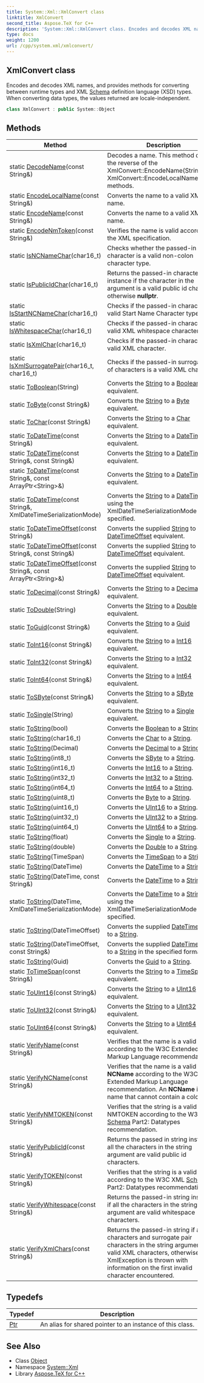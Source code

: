 ```yaml
---
title: System::Xml::XmlConvert class
linktitle: XmlConvert
second_title: Aspose.TeX for C++
description: 'System::Xml::XmlConvert class. Encodes and decodes XML names, and provides methods for converting between runtime types and XML Schema definition language (XSD) types. When converting data types, the values returned are locale-independent in C++.'
type: docs
weight: 1200
url: /cpp/system.xml/xmlconvert/
---
```

## XmlConvert class


Encodes and decodes XML names, and provides methods for converting between runtime types and XML [Schema](../../system.xml.schema/) definition language (XSD) types. When converting data types, the values returned are locale-independent.

```cpp
class XmlConvert : public System::Object
```

## Methods

| Method | Description |
| --- | --- |
| static [DecodeName](./decodename/)(const String\&) | Decodes a name. This method does the reverse of the XmlConvert::EncodeName(String) and XmlConvert::EncodeLocalName(String) methods. |
| static [EncodeLocalName](./encodelocalname/)(const String\&) | Converts the name to a valid XML local name. |
| static [EncodeName](./encodename/)(const String\&) | Converts the name to a valid XML name. |
| static [EncodeNmToken](./encodenmtoken/)(const String\&) | Verifies the name is valid according to the XML specification. |
| static [IsNCNameChar](./isncnamechar/)(char16_t) | Checks whether the passed-in character is a valid non-colon character type. |
| static [IsPublicIdChar](./ispublicidchar/)(char16_t) | Returns the passed-in character instance if the character in the argument is a valid public id character, otherwise **nullptr**. |
| static [IsStartNCNameChar](./isstartncnamechar/)(char16_t) | Checks if the passed-in character is a valid Start Name Character type. |
| static [IsWhitespaceChar](./iswhitespacechar/)(char16_t) | Checks if the passed-in character is a valid XML whitespace character. |
| static [IsXmlChar](./isxmlchar/)(char16_t) | Checks if the passed-in character is a valid XML character. |
| static [IsXmlSurrogatePair](./isxmlsurrogatepair/)(char16_t, char16_t) | Checks if the passed-in surrogate pair of characters is a valid XML character. |
| static [ToBoolean](./toboolean/)(String) | Converts the [String](../../system/string/) to a [Boolean](../../system/boolean/) equivalent. |
| static [ToByte](./tobyte/)(const String\&) | Converts the [String](../../system/string/) to a [Byte](../../system/byte/) equivalent. |
| static [ToChar](./tochar/)(const String\&) | Converts the [String](../../system/string/) to a [Char](../../system/char/) equivalent. |
| static [ToDateTime](./todatetime/)(const String\&) | Converts the [String](../../system/string/) to a [DateTime](../../system/datetime/) equivalent. |
| static [ToDateTime](./todatetime/)(const String\&, const String\&) | Converts the [String](../../system/string/) to a [DateTime](../../system/datetime/) equivalent. |
| static [ToDateTime](./todatetime/)(const String\&, const ArrayPtr\<String\>\&) | Converts the [String](../../system/string/) to a [DateTime](../../system/datetime/) equivalent. |
| static [ToDateTime](./todatetime/)(const String\&, XmlDateTimeSerializationMode) | Converts the [String](../../system/string/) to a [DateTime](../../system/datetime/) using the XmlDateTimeSerializationMode specified. |
| static [ToDateTimeOffset](./todatetimeoffset/)(const String\&) | Converts the supplied [String](../../system/string/) to a [DateTimeOffset](../../system/datetimeoffset/) equivalent. |
| static [ToDateTimeOffset](./todatetimeoffset/)(const String\&, const String\&) | Converts the supplied [String](../../system/string/) to a [DateTimeOffset](../../system/datetimeoffset/) equivalent. |
| static [ToDateTimeOffset](./todatetimeoffset/)(const String\&, const ArrayPtr\<String\>\&) | Converts the supplied [String](../../system/string/) to a [DateTimeOffset](../../system/datetimeoffset/) equivalent. |
| static [ToDecimal](./todecimal/)(const String\&) | Converts the [String](../../system/string/) to a [Decimal](../../system/decimal/) equivalent. |
| static [ToDouble](./todouble/)(String) | Converts the [String](../../system/string/) to a [Double](../../system/double/) equivalent. |
| static [ToGuid](./toguid/)(const String\&) | Converts the [String](../../system/string/) to a [Guid](../../system/guid/) equivalent. |
| static [ToInt16](./toint16/)(const String\&) | Converts the [String](../../system/string/) to a [Int16](../../system/int16/) equivalent. |
| static [ToInt32](./toint32/)(const String\&) | Converts the [String](../../system/string/) to a [Int32](../../system/int32/) equivalent. |
| static [ToInt64](./toint64/)(const String\&) | Converts the [String](../../system/string/) to a [Int64](../../system/int64/) equivalent. |
| static [ToSByte](./tosbyte/)(const String\&) | Converts the [String](../../system/string/) to a [SByte](../../system/sbyte/) equivalent. |
| static [ToSingle](./tosingle/)(String) | Converts the [String](../../system/string/) to a [Single](../../system/single/) equivalent. |
| static [ToString](./tostring/)(bool) | Converts the [Boolean](../../system/boolean/) to a [String](../../system/string/). |
| static [ToString](./tostring/)(char16_t) | Converts the [Char](../../system/char/) to a [String](../../system/string/). |
| static [ToString](./tostring/)(Decimal) | Converts the [Decimal](../../system/decimal/) to a [String](../../system/string/). |
| static [ToString](./tostring/)(int8_t) | Converts the [SByte](../../system/sbyte/) to a [String](../../system/string/). |
| static [ToString](./tostring/)(int16_t) | Converts the [Int16](../../system/int16/) to a [String](../../system/string/). |
| static [ToString](./tostring/)(int32_t) | Converts the [Int32](../../system/int32/) to a [String](../../system/string/). |
| static [ToString](./tostring/)(int64_t) | Converts the [Int64](../../system/int64/) to a [String](../../system/string/). |
| static [ToString](./tostring/)(uint8_t) | Converts the [Byte](../../system/byte/) to a [String](../../system/string/). |
| static [ToString](./tostring/)(uint16_t) | Converts the [UInt16](../../system/uint16/) to a [String](../../system/string/). |
| static [ToString](./tostring/)(uint32_t) | Converts the [UInt32](../../system/uint32/) to a [String](../../system/string/). |
| static [ToString](./tostring/)(uint64_t) | Converts the [UInt64](../../system/uint64/) to a [String](../../system/string/). |
| static [ToString](./tostring/)(float) | Converts the [Single](../../system/single/) to a [String](../../system/string/). |
| static [ToString](./tostring/)(double) | Converts the [Double](../../system/double/) to a [String](../../system/string/). |
| static [ToString](./tostring/)(TimeSpan) | Converts the [TimeSpan](../../system/timespan/) to a [String](../../system/string/). |
| static [ToString](./tostring/)(DateTime) | Converts the [DateTime](../../system/datetime/) to a [String](../../system/string/). |
| static [ToString](./tostring/)(DateTime, const String\&) | Converts the [DateTime](../../system/datetime/) to a [String](../../system/string/). |
| static [ToString](./tostring/)(DateTime, XmlDateTimeSerializationMode) | Converts the [DateTime](../../system/datetime/) to a [String](../../system/string/) using the XmlDateTimeSerializationMode specified. |
| static [ToString](./tostring/)(DateTimeOffset) | Converts the supplied [DateTimeOffset](../../system/datetimeoffset/) to a [String](../../system/string/). |
| static [ToString](./tostring/)(DateTimeOffset, const String\&) | Converts the supplied [DateTimeOffset](../../system/datetimeoffset/) to a [String](../../system/string/) in the specified format. |
| static [ToString](./tostring/)(Guid) | Converts the [Guid](../../system/guid/) to a [String](../../system/string/). |
| static [ToTimeSpan](./totimespan/)(const String\&) | Converts the [String](../../system/string/) to a [TimeSpan](../../system/timespan/) equivalent. |
| static [ToUInt16](./touint16/)(const String\&) | Converts the [String](../../system/string/) to a [UInt16](../../system/uint16/) equivalent. |
| static [ToUInt32](./touint32/)(const String\&) | Converts the [String](../../system/string/) to a [UInt32](../../system/uint32/) equivalent. |
| static [ToUInt64](./touint64/)(const String\&) | Converts the [String](../../system/string/) to a [UInt64](../../system/uint64/) equivalent. |
| static [VerifyName](./verifyname/)(const String\&) | Verifies that the name is a valid name according to the W3C Extended Markup Language recommendation. |
| static [VerifyNCName](./verifyncname/)(const String\&) | Verifies that the name is a valid **NCName** according to the W3C Extended Markup Language recommendation. An **NCName** is a name that cannot contain a colon. |
| static [VerifyNMTOKEN](./verifynmtoken/)(const String\&) | Verifies that the string is a valid NMTOKEN according to the W3C XML [Schema](../../system.xml.schema/) Part2: Datatypes recommendation. |
| static [VerifyPublicId](./verifypublicid/)(const String\&) | Returns the passed in string instance if all the characters in the string argument are valid public id characters. |
| static [VerifyTOKEN](./verifytoken/)(const String\&) | Verifies that the string is a valid token according to the W3C XML [Schema](../../system.xml.schema/) Part2: Datatypes recommendation. |
| static [VerifyWhitespace](./verifywhitespace/)(const String\&) | Returns the passed-in string instance if all the characters in the string argument are valid whitespace characters. |
| static [VerifyXmlChars](./verifyxmlchars/)(const String\&) | Returns the passed-in string if all the characters and surrogate pair characters in the string argument are valid XML characters, otherwise an XmlException is thrown with information on the first invalid character encountered. |
## Typedefs

| Typedef | Description |
| --- | --- |
| [Ptr](./ptr/) | An alias for shared pointer to an instance of this class. |
## See Also

* Class [Object](../../system/object/)
* Namespace [System::Xml](../)
* Library [Aspose.TeX for C++](../../)
